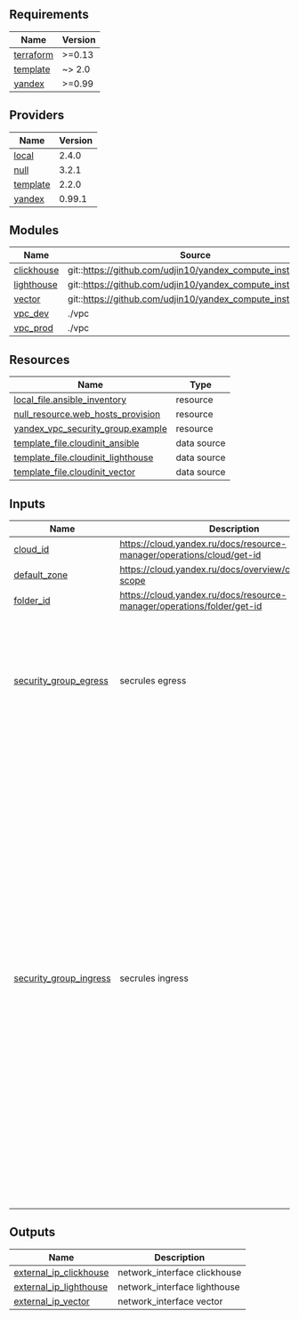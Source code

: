 <!-- BEGIN_TF_DOCS -->
## Requirements

| Name | Version |
|------|---------|
| <a name="requirement_terraform"></a> [terraform](#requirement\_terraform) | >=0.13 |
| <a name="requirement_template"></a> [template](#requirement\_template) | ~> 2.0 |
| <a name="requirement_yandex"></a> [yandex](#requirement\_yandex) | >=0.99 |

## Providers

| Name | Version |
|------|---------|
| <a name="provider_local"></a> [local](#provider\_local) | 2.4.0 |
| <a name="provider_null"></a> [null](#provider\_null) | 3.2.1 |
| <a name="provider_template"></a> [template](#provider\_template) | 2.2.0 |
| <a name="provider_yandex"></a> [yandex](#provider\_yandex) | 0.99.1 |

## Modules

| Name | Source | Version |
|------|--------|---------|
| <a name="module_clickhouse"></a> [clickhouse](#module\_clickhouse) | git::https://github.com/udjin10/yandex_compute_instance.git | 95c286e0062805d5ba5edb866f387247bc1bbd44 |
| <a name="module_lighthouse"></a> [lighthouse](#module\_lighthouse) | git::https://github.com/udjin10/yandex_compute_instance.git | 95c286e0062805d5ba5edb866f387247bc1bbd44 |
| <a name="module_vector"></a> [vector](#module\_vector) | git::https://github.com/udjin10/yandex_compute_instance.git | 95c286e0062805d5ba5edb866f387247bc1bbd44 |
| <a name="module_vpc_dev"></a> [vpc\_dev](#module\_vpc\_dev) | ./vpc | n/a |
| <a name="module_vpc_prod"></a> [vpc\_prod](#module\_vpc\_prod) | ./vpc | n/a |

## Resources

| Name | Type |
|------|------|
| [local_file.ansible_inventory](https://registry.terraform.io/providers/hashicorp/local/latest/docs/resources/file) | resource |
| [null_resource.web_hosts_provision](https://registry.terraform.io/providers/hashicorp/null/latest/docs/resources/resource) | resource |
| [yandex_vpc_security_group.example](https://registry.terraform.io/providers/yandex-cloud/yandex/latest/docs/resources/vpc_security_group) | resource |
| [template_file.cloudinit_ansible](https://registry.terraform.io/providers/hashicorp/template/latest/docs/data-sources/file) | data source |
| [template_file.cloudinit_lighthouse](https://registry.terraform.io/providers/hashicorp/template/latest/docs/data-sources/file) | data source |
| [template_file.cloudinit_vector](https://registry.terraform.io/providers/hashicorp/template/latest/docs/data-sources/file) | data source |

## Inputs

| Name | Description | Type | Default | Required |
|------|-------------|------|---------|:--------:|
| <a name="input_cloud_id"></a> [cloud\_id](#input\_cloud\_id) | https://cloud.yandex.ru/docs/resource-manager/operations/cloud/get-id | `string` | n/a | yes |
| <a name="input_default_zone"></a> [default\_zone](#input\_default\_zone) | https://cloud.yandex.ru/docs/overview/concepts/geo-scope | `string` | `"ru-central1-a"` | no |
| <a name="input_folder_id"></a> [folder\_id](#input\_folder\_id) | https://cloud.yandex.ru/docs/resource-manager/operations/folder/get-id | `string` | n/a | yes |
| <a name="input_security_group_egress"></a> [security\_group\_egress](#input\_security\_group\_egress) | secrules egress | <pre>list(object(<br>    {<br>      protocol       = string<br>      description    = string<br>      v4_cidr_blocks = list(string)<br>      port           = optional(number)<br>      from_port      = optional(number)<br>      to_port        = optional(number)<br>  }))</pre> | <pre>[<br>  {<br>    "description": "разрешить весь исходящий трафик",<br>    "from_port": 0,<br>    "protocol": "Any",<br>    "to_port": 65365,<br>    "v4_cidr_blocks": [<br>      "0.0.0.0/0"<br>    ]<br>  }<br>]</pre> | no |
| <a name="input_security_group_ingress"></a> [security\_group\_ingress](#input\_security\_group\_ingress) | secrules ingress | <pre>list(object(<br>    {<br>      protocol       = string<br>      description    = string<br>      v4_cidr_blocks = list(string)<br>      port           = optional(number)<br>      from_port      = optional(number)<br>      to_port        = optional(number)<br>  }))</pre> | <pre>[<br>  {<br>    "description": "разрешить входящий ssh",<br>    "port": 22,<br>    "protocol": "TCP",<br>    "v4_cidr_blocks": [<br>      "0.0.0.0/0"<br>    ]<br>  },<br>  {<br>    "description": "разрешить входящий  http",<br>    "port": 80,<br>    "protocol": "TCP",<br>    "v4_cidr_blocks": [<br>      "0.0.0.0/0"<br>    ]<br>  },<br>  {<br>    "description": "разрешить входящий https",<br>    "port": 443,<br>    "protocol": "TCP",<br>    "v4_cidr_blocks": [<br>      "0.0.0.0/0"<br>    ]<br>  },<br>  {<br>    "description": "разрешить входящий трафик для clickhouse",<br>    "port": 8123,<br>    "protocol": "Any",<br>    "v4_cidr_blocks": [<br>      "0.0.0.0/0"<br>    ]<br>  },<br>  {<br>    "description": "разрешить входящий трафик для lighthouse",<br>    "port": 8080,<br>    "protocol": "Any",<br>    "v4_cidr_blocks": [<br>      "0.0.0.0/0"<br>    ]<br>  }<br>]</pre> | no |

## Outputs

| Name | Description |
|------|-------------|
| <a name="output_external_ip_clickhouse"></a> [external\_ip\_clickhouse](#output\_external\_ip\_clickhouse) | network\_interface clickhouse |
| <a name="output_external_ip_lighthouse"></a> [external\_ip\_lighthouse](#output\_external\_ip\_lighthouse) | network\_interface lighthouse |
| <a name="output_external_ip_vector"></a> [external\_ip\_vector](#output\_external\_ip\_vector) | network\_interface vector |
<!-- END_TF_DOCS -->